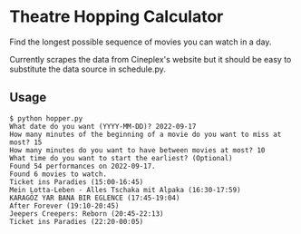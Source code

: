 # Theatre Hopping Calculator

Find the longest possible sequence of movies you can watch in a day.

Currently scrapes the data from Cineplex's website but it should be easy to substitute the data source in schedule.py.

## Usage

```
$ python hopper.py 
What date do you want (YYYY-MM-DD)? 2022-09-17
How many minutes of the beginning of a movie do you want to miss at most? 15
How many minutes do you want to have between movies at most? 10
What time do you want to start the earliest? (Optional) 
Found 54 performances on 2022-09-17.
Found 6 movies to watch.
Ticket ins Paradies (15:00-16:45)
Mein Lotta-Leben - Alles Tschaka mit Alpaka (16:30-17:59)
KARAGÖZ YAR BANA BIR EGLENCE (17:45-19:04)
After Forever (19:10-20:45)
Jeepers Creepers: Reborn (20:45-22:13)
Ticket ins Paradies (22:20-00:05)
```


